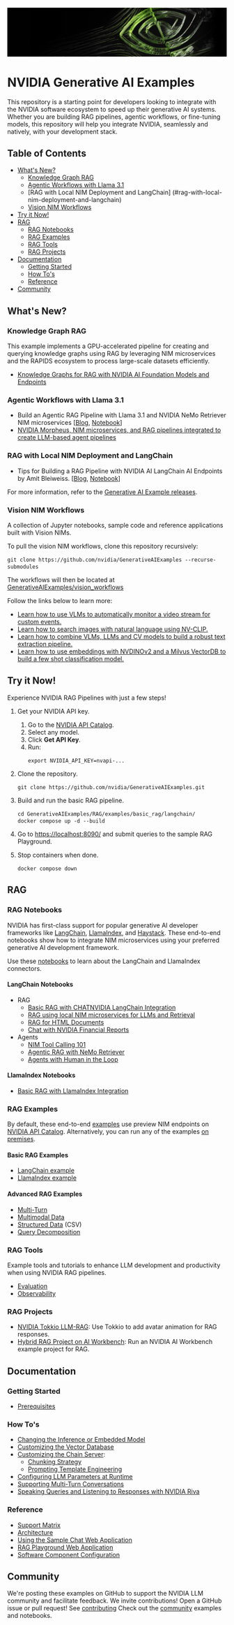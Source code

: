 <!--
  SPDX-FileCopyrightText: Copyright (c) 2023 NVIDIA CORPORATION & AFFILIATES. All rights reserved.
  SPDX-License-Identifier: Apache-2.0
-->

![](docs/images/apps-catalog-promo-web-banner-laptop-300@2x.jpg)

# NVIDIA Generative AI Examples

This repository is a starting point for developers looking to integrate with the NVIDIA software ecosystem to speed up their generative AI systems. Whether you are building RAG pipelines, agentic workflows, or fine-tuning models, this repository will help you integrate NVIDIA, seamlessly and natively, with your development stack.

## Table of Contents
<!-- TOC -->

* [What's New?](#whats-new)
  * [Knowledge Graph RAG](#knowledge-graph-rag)
  * [Agentic Workflows with Llama 3.1](#agentic-workflows-with-llama-31)
  * [RAG with Local NIM Deployment and LangChain]
  (#rag-with-local-nim-deployment-and-langchain)
  * [Vision NIM Workflows](#vision-nim-workflows)
* [Try it Now!](#try-it-now)
* [RAG](#rag)
  * [RAG Notebooks](#rag-notebooks)
  * [RAG Examples](#rag-examples)
  * [RAG Tools](#rag-tools)
  * [RAG Projects](#rag-projects)
* [Documentation](#documentation)
  * [Getting Started](#getting-started)
  * [How To's](#how-tos)
  * [Reference](#reference)
* [Community](#community)

<!-- /TOC -->

## What's New?

### Knowledge Graph RAG

This example implements a GPU-accelerated pipeline for creating and querying knowledge graphs using RAG by leveraging NIM microservices and the RAPIDS ecosystem to process large-scale datasets efficiently.

- [Knowledge Graphs for RAG with NVIDIA AI Foundation Models and Endpoints](community/knowledge_graph_rag)

### Agentic Workflows with Llama 3.1

- Build an Agentic RAG Pipeline with Llama 3.1 and NVIDIA NeMo Retriever NIM microservices [[Blog](https://developer.nvidia.com/blog/build-an-agentic-rag-pipeline-with-llama-3-1-and-nvidia-nemo-retriever-nims/), [Notebook](RAG/notebooks/langchain/agentic_rag_with_nemo_retriever_nim.ipynb)]
- [NVIDIA Morpheus, NIM microservices, and RAG pipelines integrated to create LLM-based agent pipelines](https://github.com/NVIDIA/GenerativeAIExamples/blob/v0.7.0/experimental/event-driven-rag-cve-analysis)


### RAG with Local NIM Deployment and LangChain

- Tips for Building a RAG Pipeline with NVIDIA AI LangChain AI Endpoints by Amit Bleiweiss. [[Blog](https://developer.nvidia.com/blog/tips-for-building-a-rag-pipeline-with-nvidia-ai-langchain-ai-endpoints/), [Notebook](https://github.com/NVIDIA/GenerativeAIExamples/blob/v0.7.0/notebooks/08_RAG_Langchain_with_Local_NIM.ipynb)]

For more information, refer to the [Generative AI Example releases](https://github.com/NVIDIA/GenerativeAIExamples/releases/).

### Vision NIM Workflows
A collection of Jupyter notebooks, sample code and reference applications built with Vision NIMs.

To pull the vision NIM workflows, clone this repository recursively:
```
git clone https://github.com/nvidia/GenerativeAIExamples --recurse-submodules
```

The workflows will then be located at [GenerativeAIExamples/vision_workflows](vision_workflows/README.md)

Follow the links below to learn more:
- [Learn how to use VLMs to automatically monitor a video stream for custom events.](nim_workflows/vlm_alerts/README.md)
- [Learn how to search images with natural language using NV-CLIP.](nim_workflows/nvclip_multimodal_search/README.md)
- [Learn how to combine VLMs, LLMs and CV models to build a robust text extraction pipeline.](nim_workflows/vision_text_extraction/README.md)
- [Learn how to use embeddings with NVDINOv2 and a Milvus VectorDB to build a few shot classification model.](nim_workflows/nvdinov2_few_shot/README.md)


## Try it Now!

Experience NVIDIA RAG Pipelines with just a few steps!

1. Get your NVIDIA API key.
   1. Go to the [NVIDIA API Catalog](https://build.ngc.nvidia.com/explore/).
   1. Select any model.
   1. Click **Get API Key**.
   1. Run:
      ```console
      export NVIDIA_API_KEY=nvapi-...
      ``` 

1. Clone the repository.

   ```console
   git clone https://github.com/nvidia/GenerativeAIExamples.git
   ```

1. Build and run the basic RAG pipeline.

   ```console
   cd GenerativeAIExamples/RAG/examples/basic_rag/langchain/
   docker compose up -d --build
   ```

1. Go to <https://localhost:8090/> and submit queries to the sample RAG Playground.

1. Stop containers when done. 
  
   ```console
   docker compose down
   ``` 
      


## RAG

### RAG Notebooks

NVIDIA has first-class support for popular generative AI developer frameworks like [LangChain](https://python.langchain.com/v0.2/docs/integrations/chat/nvidia_ai_endpoints/), [LlamaIndex](https://docs.llamaindex.ai/en/stable/examples/llm/nvidia/), and [Haystack](https://haystack.deepset.ai/integrations/nvidia). These end-to-end notebooks show how to integrate NIM microservices using your preferred generative AI development framework.

Use these [notebooks](./RAG/notebooks/README.md) to learn about the LangChain and LlamaIndex connectors.

#### LangChain Notebooks

- RAG
  - [Basic RAG with CHATNVIDIA LangChain Integration](./RAG/notebooks/langchain/langchain_basic_RAG.ipynb)
  - [RAG using local NIM microservices for LLMs and Retrieval](./RAG/notebooks/langchain/RAG_Langchain_with_Local_NIM.ipynb)
  - [RAG for HTML Documents](./RAG/notebooks/langchain/RAG_for_HTML_docs_with_Langchain_NVIDIA_AI_Endpoints.ipynb)
  - [Chat with NVIDIA Financial Reports](./RAG/notebooks/langchain/Chat_with_nvidia_financial_reports.ipynb)
- Agents
  - [NIM Tool Calling 101](https://github.com/langchain-ai/langchain-nvidia/blob/main/cookbook/nvidia_nim_agents_llama3.1.ipynb)
  - [Agentic RAG with NeMo Retriever](./RAG/notebooks/langchain/agentic_rag_with_nemo_retriever_nim.ipynb)
  - [Agents with Human in the Loop](./RAG/notebooks/langchain/LangGraph_HandlingAgent_IntermediateSteps.ipynb)


#### LlamaIndex Notebooks

- [Basic RAG with LlamaIndex Integration](./RAG/notebooks/llamaindex/llamaindex_basic_RAG.ipynb)

### RAG Examples

By default, these end-to-end [examples](RAG/examples/README.md) use preview NIM endpoints on [NVIDIA API Catalog](https://catalog.ngc.nvidia.com). Alternatively, you can run any of the examples [on premises](./RAG/examples/local_deploy/).

#### Basic RAG Examples

  - [LangChain example](./RAG/examples/basic_rag/langchain/README.md)
  - [LlamaIndex example](./RAG/examples/basic_rag/llamaindex/README.md)

#### Advanced RAG Examples

  - [Multi-Turn](./RAG/examples/advanced_rag/multi_turn_rag/README.md)
  - [Multimodal Data](./RAG/examples/advanced_rag/multimodal_rag/README.md)
  - [Structured Data](./RAG/examples/advanced_rag/structured_data_rag/README.md) (CSV)
  - [Query Decomposition](./RAG/examples/advanced_rag/query_decomposition_rag/README.md)

### RAG Tools

Example tools and tutorials to enhance LLM development and productivity when using NVIDIA RAG pipelines.

- [Evaluation](./RAG/tools/evaluation/README.md)
- [Observability](./RAG/tools/observability/README.md)

### RAG Projects

- [NVIDIA Tokkio LLM-RAG](https://docs.nvidia.com/ace/latest/workflows/tokkio/text/Tokkio_LLM_RAG_Bot.html): Use Tokkio to add avatar animation for RAG responses.
- [Hybrid RAG Project on AI Workbench](https://github.com/NVIDIA/workbench-example-hybrid-rag): Run an NVIDIA AI Workbench example project for RAG.

## Documentation

### Getting Started

- [Prerequisites](./docs/common-prerequisites.md)

### How To's

- [Changing the Inference or Embedded Model](./docs/change-model.md)
- [Customizing the Vector Database](./docs/vector-database.md)
- [Customizing the Chain Server](./docs/chain-server.md):
  - [Chunking Strategy](./docs/text-splitter.md)
  - [Prompting Template Engineering](./docs/prompt-customization.md)
- [Configuring LLM Parameters at Runtime](./docs/llm-params.md)
- [Supporting Multi-Turn Conversations](./docs/multiturn.md)
- [Speaking Queries and Listening to Responses with NVIDIA Riva](./docs/riva-asr-tts.md)

### Reference

- [Support Matrix](./docs/support-matrix.md)
- [Architecture](./docs/architecture.md)
- [Using the Sample Chat Web Application](./docs/using-sample-web-application.md)
- [RAG Playground Web Application](./docs/frontend.md)
- [Software Component Configuration](./docs/configuration.md)


## Community
We're posting these examples on GitHub to support the NVIDIA LLM community and facilitate feedback.
We invite contributions! Open a GitHub issue or pull request! See [contributing](docs/contributing.md) Check out the [community](./community/README.md) examples and notebooks.
